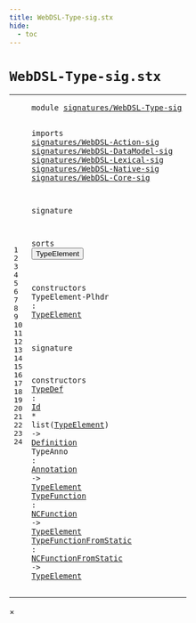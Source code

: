 ```yaml
---
title: WebDSL-Type-sig.stx
hide:
  - toc
---
```


# `WebDSL-Type-sig.stx`



[pdmosses/webdsl-statix/webdslstatix/src-gen/statix/signatures/WebDSL-Type-sig.stx]: https://github.com/pdmosses/webdsl-statix/blob/master/webdslstatix/src-gen/statix/signatures/WebDSL-Type-sig.stx "The source file on GitHub"

<div class="stx"><table class="highlighttable"><tbody><tr><td class="linenos"><div class="linenodiv"><pre><span></span>1
2
3
4
5
6
7
8
9
10
11
12
13
14
15
16
17
18
19
20
21
22
23
24
</pre></div></td>
<td class="code"><pre><code><span class="keyword">module</span> <a href="../webdsl-statix-sig.stx/#signatures/WebDSL-Type-sig_26_3" id="signatures/WebDSL-Type-sig_1_8" title="a definition with a single reference"><span class="token sort_Id">signatures/WebDSL-Type-sig</span></a>

<span class="keyword">imports</span>
  <a href="../WebDSL-Action-sig.stx/#signatures/WebDSL-Action-sig_1_8" id="signatures/WebDSL-Action-sig_4_3" title="a reference to a single-file definition"><span class="token sort_Id">signatures/WebDSL-Action-sig</span></a>
  <a href="../WebDSL-DataModel-sig.stx/#signatures/WebDSL-DataModel-sig_1_8" id="signatures/WebDSL-DataModel-sig_5_3" title="a reference to a single-file definition"><span class="token sort_Id">signatures/WebDSL-DataModel-sig</span></a>
  <a href="../WebDSL-Lexical-sig.stx/#signatures/WebDSL-Lexical-sig_1_8" id="signatures/WebDSL-Lexical-sig_6_3" title="a reference to a single-file definition"><span class="token sort_Id">signatures/WebDSL-Lexical-sig</span></a>
  <a href="../WebDSL-Native-sig.stx/#signatures/WebDSL-Native-sig_1_8" id="signatures/WebDSL-Native-sig_7_3" title="a reference to a single-file definition"><span class="token sort_Id">signatures/WebDSL-Native-sig</span></a>
  <a href="../WebDSL-Core-sig.stx/#signatures/WebDSL-Core-sig_1_8" id="signatures/WebDSL-Core-sig_8_3" title="a reference to a single-file definition"><span class="token sort_Id">signatures/WebDSL-Core-sig</span></a>

<span class="keyword">signature</span>

  <span class="keyword">sorts</span>
    <span class="cons_SortDecl"><button class="modal-open" id="TypeElement_13_5" title="a definition with multiple references" data-urls="#TypeElement line 16_25, 21_25, 22_30, 23_34, 24_54; ../../../../trans/static-semantics/types/type-extensions.stx/#TypeElement line 23_35"><span class="token sort_Id">TypeElement</span></button></span>

  <span class="keyword">constructors</span>
    <span class="cons_OpDecl"><span id="TypeElement-Plhdr_16_5" title="a definition with no references"><span class="token sort_Id">TypeElement-Plhdr</span></span> <span class="operator">:</span> <span class="cons_SimpleSort"><a href="#TypeElement_13_5" id="TypeElement_16_25" title="a reference to a single-file definition"><span class="token sort_Id">TypeElement</span></a></span></span>

<span class="keyword">signature</span>

  <span class="keyword">constructors</span>
    <span class="cons_OpDecl"><a href="../../../../trans/static-semantics/types/type-extensions.stx/#TypeDef_15_12" id="TypeDef_21_5" title="a definition with a single reference"><span class="token sort_Id">TypeDef</span></a> <span class="operator">:</span> <span class="cons_SimpleSort"><a href="../WebDSL-Lexical-sig.stx/#Id_14_5" id="Id_21_15" title="a reference to a single-file definition"><span class="token sort_Id">Id</span></a></span> <span class="operator">*</span> <span class="keyword">list</span><span class="operator">(</span><span class="cons_SimpleSort"><a href="#TypeElement_13_5" id="TypeElement_21_25" title="a reference to a single-file definition"><span class="token sort_Id">TypeElement</span></a></span><span class="operator">)</span> <span class="operator">-&gt;</span> <span class="cons_SimpleSort"><a href="../WebDSL-Core-sig.stx/#Definition_20_5" id="Definition_21_41" title="a reference to a single-file definition"><span class="token sort_Id">Definition</span></a></span></span>
    <span class="cons_OpDecl"><span id="TypeAnno_22_5" title="a definition with no references"><span class="token sort_Id">TypeAnno</span></span> <span class="operator">:</span> <span class="cons_SimpleSort"><a href="../WebDSL-DataModel-sig.stx/#Annotation_14_5" id="Annotation_22_16" title="a reference to a single-file definition"><span class="token sort_Id">Annotation</span></a></span> <span class="operator">-&gt;</span> <span class="cons_SimpleSort"><a href="#TypeElement_13_5" id="TypeElement_22_30" title="a reference to a single-file definition"><span class="token sort_Id">TypeElement</span></a></span></span>
    <span class="cons_OpDecl"><a href="../../../../trans/static-semantics/types/type-extensions.stx/#TypeFunction_24_28" id="TypeFunction_23_5" title="a definition with a single reference"><span class="token sort_Id">TypeFunction</span></a> <span class="operator">:</span> <span class="cons_SimpleSort"><a href="../WebDSL-Native-sig.stx/#NCFunction_14_5" id="NCFunction_23_20" title="a reference to a single-file definition"><span class="token sort_Id">NCFunction</span></a></span> <span class="operator">-&gt;</span> <span class="cons_SimpleSort"><a href="#TypeElement_13_5" id="TypeElement_23_34" title="a reference to a single-file definition"><span class="token sort_Id">TypeElement</span></a></span></span>
    <span class="cons_OpDecl"><a href="../../../../trans/static-semantics/types/type-extensions.stx/#TypeFunctionFromStatic_27_28" id="TypeFunctionFromStatic_24_5" title="a definition with a single reference"><span class="token sort_Id">TypeFunctionFromStatic</span></a> <span class="operator">:</span> <span class="cons_SimpleSort"><a href="../WebDSL-Native-sig.stx/#NCFunctionFromStatic_17_5" id="NCFunctionFromStatic_24_30" title="a reference to a single-file definition"><span class="token sort_Id">NCFunctionFromStatic</span></a></span> <span class="operator">-&gt;</span> <span class="cons_SimpleSort"><a href="#TypeElement_13_5" id="TypeElement_24_54" title="a reference to a single-file definition"><span class="token sort_Id">TypeElement</span></a></span></span>
</code></pre></td></tr></tbody></table></div>

<div id="modal">
  <div id="modal-content">
    <span id="modal-close">&times;</span>
    <h2 id="modal-h2"></h2>
    <p  id="modal-p"></p>
    <ul id="modal-ul"></ul>
  </div>
</div>
